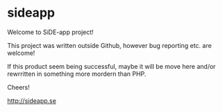 # sideapp

Welcome to SiDE-app project!

This project was written outside Github, however bug reporting etc. are welcome!

If this product seem being successful, maybe it will be move here and/or rewrritten in something more mordern than PHP.

Cheers!

http://sideapp.se
